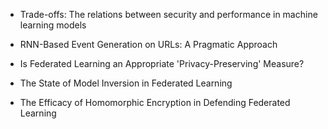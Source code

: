 - Trade-offs: The relations between security and performance in machine learning models
- RNN-Based Event Generation on URLs: A Pragmatic Approach
- Is Federated Learning an Appropriate 'Privacy-Preserving' Measure?

- The State of Model Inversion in Federated Learning
- The Efficacy of Homomorphic Encryption in Defending Federated Learning
